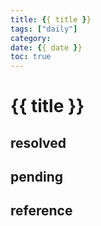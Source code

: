 ```yaml
---
title: {{ title }}
tags: ["daily"]
category: 
date: {{ date }}
toc: true
---
```


<!--more-->

# {{ title }}

## resolved

## pending

## reference